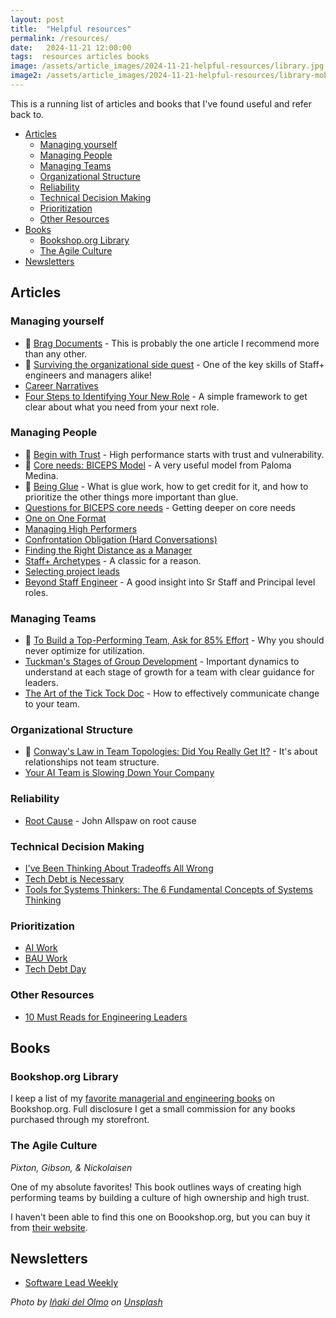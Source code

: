```yaml
---
layout: post
title:  "Helpful resources"
permalink: /resources/
date:   2024-11-21 12:00:00
tags:  resources articles books 
image: /assets/article_images/2024-11-21-helpful-resources/library.jpg
image2: /assets/article_images/2024-11-21-helpful-resources/library-mobile.jpg
---
```


This is a running list of articles and books that I've found useful and refer back to.

- [Articles](#articles)
  - [Managing yourself](#managing-yourself)
  - [Managing People](#managing-people)
  - [Managing Teams](#managing-teams)
  - [Organizational Structure](#organizational-structure)
  - [Reliability](#reliability)
  - [Technical Decision Making](#technical-decision-making)
  - [Prioritization](#prioritization)
  - [Other Resources](#other-resources)
- [Books](#books)
  - [Bookshop.org Library](#bookshoporg-library)
  - [The Agile Culture](#the-agile-culture)
- [Newsletters](#newsletters)

## Articles

### Managing yourself

- :100: [Brag Documents](https://jvns.ca/blog/brag-documents/) - This is probably the one article I recommend more than any other.
- :100: [Surviving the organizational side quest](https://www.noidea.dog/blog/surviving-the-organisational-side-quest) - One of the key skills of Staff+ engineers and managers alike!
- [Career Narratives](https://lethain.com/career-narratives/)
- [Four Steps to Identifying Your New Role](https://larahogan.me/blog/four-steps-identifying-your-new-role/) - A simple framework to get clear about what you need from your next role.

### Managing People

- :100: [Begin with Trust](https://hbr.org/2020/05/begin-with-trust) - High performance starts with trust and vulnerability.
- :100: [Core needs: BICEPS Model](https://www.palomamedina.com/biceps) - A very useful model from Paloma Medina.
- :100: [Being Glue](https://www.noidea.dog/glue) - What is glue work, how to get credit for it, and how to prioritize the other things more important than glue.
- [Questions for BICEPS core needs](https://larahogan.me/blog/questions-for-biceps-core-needs/) - Getting deeper on core needs
- [One on One Format](https://marcgg.com/blog/2021/03/27/one-on-one-format/)
- [Managing High Performers](https://blog.startupstash.com/communication-high-performers-and-keeping-up-with-the-expectations-657f7eb8990c)
- [Confrontation Obligation (Hard Conversations)](https://www.rkg.blog/confrontation.php)
- [Finding the Right Distance as a Manager](https://leaddev.com/management/finding-right-distance-manager)
- [Staff+ Archetypes](https://staffeng.com/guides/staff-archetypes/) - A classic for a reason.
- [Selecting project leads](https://lethain.com/selecting-project-leads/)
- [Beyond Staff Engineer](https://blog.alexewerlof.com/p/beyond-staff-engineer) - A good insight into Sr Staff and Principal level roles.

### Managing Teams

- :100: [To Build a Top-Performing Team, Ask for 85% Effort](https://hbr.org/2023/06/to-build-a-top-performing-team-ask-for-85-effort) - Why you should
never optimize for utilization.
- [Tuckman's Stages of Group Development](https://www.wcupa.edu/coral/tuckmanStagesGroupDelvelopment.aspx) - Important dynamics to understand at each stage of growth for a team with clear guidance for leaders.
- [The Art of the Tick Tock Doc](https://larahogan.me/blog/the-art-of-the-tick-tock-doc/) - How to effectively communicate change to your team.

### Organizational Structure

- :100: [Conway's Law in Team Topologies: Did You Really Get It?](https://medium.com/@fwynyk/conways-law-in-team-topolgies-did-you-really-get-it-69c1a4d702af) - It's about relationships not team structure.
- [Your AI Team is Slowing Down Your Company](https://medium.com/aleph-vc/your-ai-team-is-slowing-down-your-company-c95d97a1c3eb)

### Reliability

- [Root Cause](https://github.com/readme/guides/root-cause) - John Allspaw on root cause

### Technical Decision Making

- [I've Been Thinking About Tradeoffs All Wrong](https://buttondown.com/hillelwayne/archive/ive-been-thinking-about-tradeoffs-all-wrong/)
- [Tech Debt is Necessary](https://betterprogramming.pub/why-creating-tech-debt-is-a-necessary-evil-7fb215b88c45)
- [Tools for Systems Thinkers: The 6 Fundamental Concepts of Systems Thinking](https://medium.com/disruptive-design/tools-for-systems-thinkers-the-6-fundamental-concepts-of-systems-thinking-379cdac3dc6a)

### Prioritization

- [AI Work](https://www.svpg.com/ai-product-management/)
- [BAU Work](https://dannorth.net/but-what-about-bau/)
- [Tech Debt Day](https://blog.alexewerlof.com/p/tech-debt-day)

### Other Resources

- [10 Must Reads for Engineering Leaders](https://zaidesanton.substack.com/p/10-must-reads-for-engineering-leaders)

## Books

### Bookshop.org Library

I keep a list of my [favorite managerial and engineering books](https://bookshop.org/lists/the-effortless-manager-library) on Bookshop.org.
Full disclosure I get a small commission for any books purchased through my storefront.

<script src="https://bookshop.org/widgets.js" data-type="list" data-list-slug="the-effortless-manager-library"></script>

### The Agile Culture

_Pixton, Gibson, & Nickolaisen_

One of my absolute favorites! This book outlines ways of creating high performing teams by building a culture of high ownership and high trust.

I haven't been able to find this one on Boookshop.org, but you can buy it from [their website](http://www.theagileculture.com/).

## Newsletters

- [Software Lead Weekly](https://softwareleadweekly.com/)

_Photo by [Iñaki del Olmo](https://unsplash.com/@inakihxz) on [Unsplash](https://unsplash.com/photos/assorted-title-of-books-piled-in-the-shelves-NIJuEQw0RKg)_
